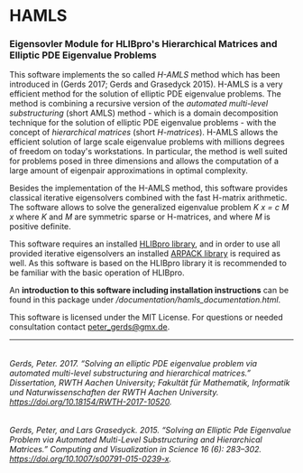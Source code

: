 # HAMLS 

### Eigensovler Module for HLIBpro's Hierarchical Matrices and Elliptic PDE Eigenvalue Problems


This software implements the so called *H-AMLS* method which has been introduced in  (Gerds 2017; Gerds and Grasedyck 2015). H-AMLS is a very efficient method for the solution of elliptic PDE eigenvalue problems. The method is combining a recursive version of the *automated multi-level substructuring* (short AMLS) method - which is a domain decomposition technique for the solution of elliptic PDE eigenvalue problems - with the concept of *hierarchical matrices* (short *H-matrices*). H-AMLS allows the efficient solution of large scale eigenvalue problems with millions degrees of freedom on today's workstations. In particular, the method is well suited for problems posed in three dimensions and allows the computation of a large amount of eigenpair approximations in optimal complexity.

Besides the implementation of the H-AMLS method, this software provides classical iterative eigensolvers combined with the fast H-matrix arithmetic. The software allows to solve the generalized eigenvalue problem *K x = c M x* where *K* and *M* are symmetric sparse or H-matrices, and where *M* is positive definite.

This software requires an installed [HLIBpro library](https://www.hlibpro.com/ "HLIBpro's homepage"), and in order to use all provided iterative eigensolvers an installed [ARPACK library](https://github.com/opencollab/arpack-ng "ARPACK distribution on GitHub") is required as well. As this software is based on the HLIBpro library it is recommended to be familiar with the basic operation of HLIBpro.

An **introduction to this software including installation instructions** can be found in this package under */documentation/hamls_documentation.html*.

This software is licensed under the MIT License. For questions or needed consultation contact peter_gerds@gmx.de. 

---

######
*Gerds, Peter. 2017. “Solving an elliptic PDE eigenvalue problem via automated multi-level substructuring and hierarchical matrices.” Dissertation, RWTH Aachen University; Fakultät für Mathematik, Informatik und Naturwissenschaften der RWTH Aachen University. https://doi.org/10.18154/RWTH-2017-10520.*

######
*Gerds, Peter, and Lars Grasedyck. 2015. “Solving an Elliptic Pde Eigenvalue Problem via Automated Multi-Level Substructuring and Hierarchical Matrices.” Computing and Visualization in Science 16 (6): 283–302. https://doi.org/10.1007/s00791-015-0239-x.*
